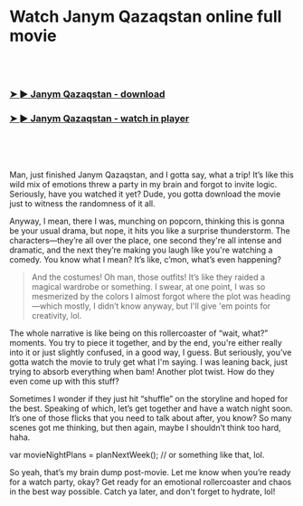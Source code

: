 <h1>Watch Janym Qazaqstan online full movie</h1>


<br><br>

<h3><a href="https://Steves-duningdunsu1974.github.io/olsecjzfsv/">➤ ► Janym Qazaqstan - download</a></h3> 
<h3><a href="https://Steves-duningdunsu1974.github.io/olsecjzfsv/">➤ ► Janym Qazaqstan - watch in player</a></h3>


<br><br><br>


Man, just finished Janym Qazaqstan, and I gotta say, what a trip! It’s like this wild mix of emotions threw a party in my brain and forgot to invite logic. Seriously, have you watched it yet? Dude, you gotta download the movie just to witness the randomness of it all. 

Anyway, I mean, there I was, munching on popcorn, thinking this is gonna be your usual drama, but nope, it hits you like a surprise thunderstorm. The characters—they’re all over the place, one second they're all intense and dramatic, and the next they’re making you laugh like you're watching a comedy. You know what I mean? It’s like, c’mon, what’s even happening?

> And the costumes! Oh man, those outfits! It’s like they raided a magical wardrobe or something. I swear, at one point, I was so mesmerized by the colors I almost forgot where the plot was heading—which mostly, I didn’t know anyway, but I'll give 'em points for creativity, lol.

The whole narrative is like being on this rollercoaster of “wait, what?” moments. You try to piece it together, and by the end, you're either really into it or just slightly confused, in a good way, I guess. But seriously, you’ve gotta watch the movie to truly get what I'm saying. I was leaning back, just trying to absorb everything when bam! Another plot twist. How do they even come up with this stuff?

Sometimes I wonder if they just hit “shuffle” on the storyline and hoped for the best. Speaking of which, let’s get together and have a watch night soon. It’s one of those flicks that you need to talk about after, you know? So many scenes got me thinking, but then again, maybe I shouldn’t think too hard, haha.

var movieNightPlans = planNextWeek(); // or something like that, lol.

So yeah, that’s my brain dump post-movie. Let me know when you’re ready for a watch party, okay? Get ready for an emotional rollercoaster and chaos in the best way possible. Catch ya later, and don't forget to hydrate, lol!
